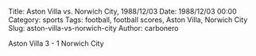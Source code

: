 Title: Aston Villa vs. Norwich City, 1988/12/03
Date: 1988/12/03 00:00
Category: sports
Tags: football, football scores, Aston Villa, Norwich City
Slug: aston-villa-vs-norwich-city
Author: carbonero


Aston Villa 3 - 1 Norwich City
